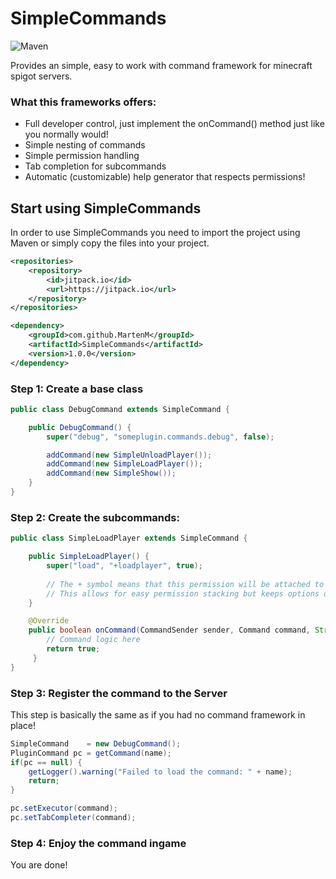 # SimpleCommands
![Maven](https://github.com/MartenM/SimpleCommands/actions/workflows/maven.yml/badge.svg)

Provides an simple, easy to work with command framework for minecraft spigot servers.

### What this frameworks offers:
* Full developer control, just implement the onCommand() method just like you normally would!
* Simple nesting of commands
* Simple permission handling
* Tab completion for subcommands
* Automatic (customizable) help generator that respects permissions!


## Start using SimpleCommands
In order to use SimpleCommands you need to import the project using Maven or simply copy the files into your project.
```xml
<repositories>
    <repository>
        <id>jitpack.io</id>
        <url>https://jitpack.io</url>
    </repository>
</repositories>

<dependency>
    <groupId>com.github.MartenM</groupId>
    <artifactId>SimpleCommands</artifactId>
    <version>1.0.0</version>
</dependency>

```

### Step 1: Create a base class
```java
public class DebugCommand extends SimpleCommand {

    public DebugCommand() {
        super("debug", "someplugin.commands.debug", false);

        addCommand(new SimpleUnloadPlayer());
        addCommand(new SimpleLoadPlayer());
        addCommand(new SimpleShow());
    }
}
```

### Step 2: Create the subcommands:
```java
public class SimpleLoadPlayer extends SimpleCommand {

    public SimpleLoadPlayer() {
        super("load", "+loadplayer", true);
        
        // The + symbol means that this permission will be attached to that of the parent.
        // This allows for easy permission stacking but keeps options open to do whatever you want!
    }

    @Override
    public boolean onCommand(CommandSender sender, Command command, String s, String[] args) {
        // Command logic here
        return true;
     }
}
```

### Step 3: Register the command to the Server
This step is basically the same as if you had no command framework in place!
```java
SimpleCommand    = new DebugCommand();
PluginCommand pc = getCommand(name);
if(pc == null) {
    getLogger().warning("Failed to load the command: " + name);
    return;
}

pc.setExecutor(command);
pc.setTabCompleter(command);
```

### Step 4: Enjoy the command ingame
You are done! 
